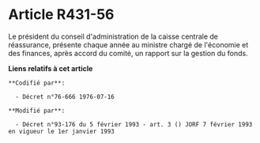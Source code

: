 # Article R431-56

Le président du conseil d'administration de la caisse centrale de réassurance, présente chaque année au ministre chargé de
l'économie et des finances, après accord du comité, un rapport sur la gestion du fonds.

**Liens relatifs à cet article**

	**Codifié par**:

	  - Décret n°76-666 1976-07-16

	**Modifié par**:

	  - Décret n°93-176 du 5 février 1993 - art. 3 () JORF 7 février 1993 en vigueur le 1er janvier 1993
